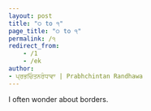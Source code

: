 ```yaml
---
layout: post
title: "੦ to ੧"
page_title: "੦ to ੧"
permalink: /੧
redirect_from:
    - /1
    - /ek
author:
- ਪ੍ਰਭਚਿੰਤਨਰੰਧਾਵਾ | Prabhchintan Randhawa
---
```


I often wonder about borders.